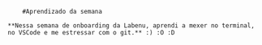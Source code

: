 		#Aprendizado da semana

	**Nessa semana de onboarding da Labenu, aprendi a mexer no terminal, 
	no VSCode e me estressar com o git.** :) :O :D